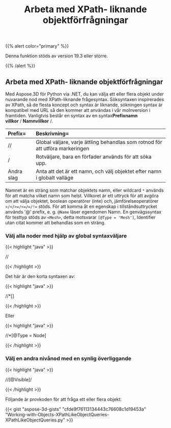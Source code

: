 ﻿---
title: Arbeta med XPath- liknande objektförfrågningar
type: docs
weight: 120
url: /sv/python-net/work-with-xpath-like-object-queries/
description: Med Aspose.3D för Python via .NET, du kan välja ett eller flera objekt under nuvarande nod med XPath-liknande frågesyntax. Söksyntaxen inspirerades av XPath, så de flesta koncept och syntax är liknande, sökningen syntax är kompatibel med URL så den kommer att användas i vår molnversion i framtiden.
---
{{% alert color="primary" %}} 

Denna funktion stöds av version 19.3 eller större.

{{% /alert %}} 
## **Arbeta med XPath- liknande objektförfrågningar**
Med Aspose.3D för Python via .NET, du kan välja ett eller flera objekt under nuvarande nod med XPath-liknande frågesyntax. Söksyntaxen inspirerades av XPath, så de flesta koncept och syntax är liknande, sökningen syntax är kompatibel med URL så den kommer att användas i vår molnversion i framtiden. Vanligtvis består en syntax av en syntax**Prefixnamn villkor** / **Namnvillkor** /.

|**Prefix=**|**Beskrivning=**|
|:- |:- |
|//|Global väljare, varje ättling behandlas som rotnod för att utföra markeringen|
|/|Rotväljare, bara en förfader används för att söka upp.|
|Andra slag|Anta att det är ett namn, och välj objektet efter namn i globalt valläge|
Namnet är en sträng som matchar objektets namn, eller wildcard `*` används för att matcha vilket namn som helst. Villkoret är ett uttryck för att avgöra om att välja objektet, boolean operatörer (inte) och, jämförelseoperatörer `>/</>=/<=/=/!=` stöds. För att komma åt en egenskap i tillståndsuttrycket används '@' prefix, e. g. `@Name` läser egendomen Namn. En genvägssyntax för testtyp stöds av `<Mesh>`, detta motsvarar `[@Type = 'Mesh']`, Identifier utan citat kommer att behandlas som en sträng.
### **Välj alla noder med hjälp av global syntaxväljare**
{{< highlight "java" >}}

 //<Node>

{{< /highlight >}}

Det här är den korta syntaxen av:

{{< highlight "java" >}}

 //*[<Node>]

{{< /highlight >}}

Eller

{{< highlight "java" >}}

 //*[@Type = Node]

{{< /highlight >}}
### **Välj en andra nivånod med en synlig överliggande**
{{< highlight "java" >}}

 //<Node>[@Visible]/<Node>

{{< /highlight >}}

Följande är provkoden för att fråga ett eller flera objekt:

{{< gist "aspose-3d-gists" "cfde9f76113134443c76608c1d19453a" "Working-with-Objects-XPathLikeObjectQueries-XPathLikeObjectQueries.py" >}}
